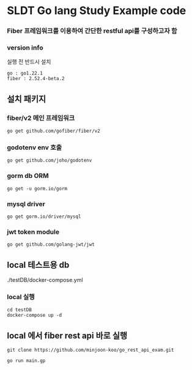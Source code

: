# SLDT Go lang Study Example code
### Fiber 프레임워크를 이용하여 간단한 restful api를 구성하고자 함

### version info
실행 전 반드시 설치
```
go : go1.22.1
fiber : 2.52.4-beta.2
```

## 설치 패키지
### fiber/v2 메인 프레임워크
```
go get github.com/gofiber/fiber/v2
```
### godotenv env 호출
```
go get github.com/joho/godotenv
```
### gorm db ORM
```
go get -u gorm.io/gorm
```
### mysql driver
```
go get gorm.io/driver/mysql
```
### jwt token module
```
go get github.com/golang-jwt/jwt
```

## local 테스트용 db
./testDB/docker-compose.yml

### local 실행
```shell
cd testDB
docker-compose up -d 
```


## local 에서 fiber rest api 바로 실행
```shell
git clone https://github.com/minjoon-koo/go_rest_api_exam.git

go run main.gp
```
